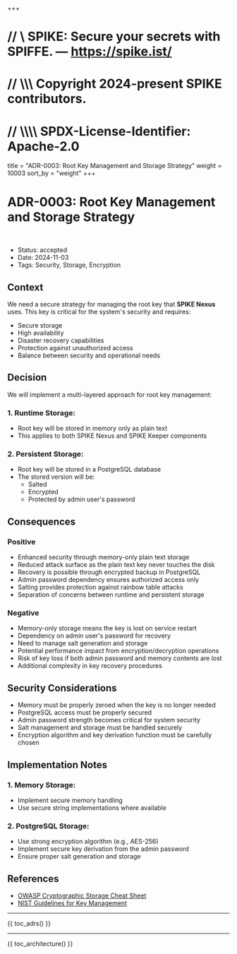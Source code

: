 +++
# //    \\ SPIKE: Secure your secrets with SPIFFE. — https://spike.ist/
# //  \\\\\ Copyright 2024-present SPIKE contributors.
# // \\\\\\\ SPDX-License-Identifier: Apache-2.0

title = "ADR-0003: Root Key Management and Storage Strategy"
weight = 10003
sort_by = "weight"
+++

# ADR-0003: Root Key Management and Storage Strategy

<br style="clear:both" />

- Status: accepted
- Date: 2024-11-03
- Tags: Security, Storage, Encryption

## Context

We need a secure strategy for managing the root key that **SPIKE Nexus**
uses. This key is critical for the system's security and requires:

- Secure storage
- High availability
- Disaster recovery capabilities
- Protection against unauthorized access
- Balance between security and operational needs

## Decision

We will implement a multi-layered approach for root key management:

### 1. Runtime Storage:

* Root key will be stored in memory only as plain text
* This applies to both SPIKE Nexus and SPIKE Keeper components

### 2. Persistent Storage:

* Root key will be stored in a PostgreSQL database
* The stored version will be:
  * Salted
  * Encrypted
  * Protected by admin user's password

## Consequences

### Positive
* Enhanced security through memory-only plain text storage
* Reduced attack surface as the plain text key never touches the disk
* Recovery is possible through encrypted backup in PostgreSQL
* Admin password dependency ensures authorized access only
* Salting provides protection against rainbow table attacks
* Separation of concerns between runtime and persistent storage

### Negative
* Memory-only storage means the key is lost on service restart
* Dependency on admin user's password for recovery
* Need to manage salt generation and storage
* Potential performance impact from encryption/decryption operations
* Risk of key loss if both admin password and memory contents are lost
* Additional complexity in key recovery procedures

## Security Considerations
* Memory must be properly zeroed when the key is no longer needed
* PostgreSQL access must be properly secured
* Admin password strength becomes critical for system security
* Salt management and storage must be handled securely
* Encryption algorithm and key derivation function must be carefully chosen

## Implementation Notes

### 1. Memory Storage:
* Implement secure memory handling
* Use secure string implementations where available

### 2. PostgreSQL Storage:
* Use strong encryption algorithm (e.g., AES-256)
* Implement secure key derivation from the admin password
* Ensure proper salt generation and storage

## References

- [OWASP Cryptographic Storage Cheat Sheet](https://cheatsheetseries.owasp.org/cheatsheets/Cryptographic_Storage_Cheat_Sheet.html)
- [NIST Guidelines for Key Management](https://csrc.nist.gov/projects/key-management/key-management-guidelines)

----

{{ toc_adrs() }}

----

{{ toc_architecture() }}
